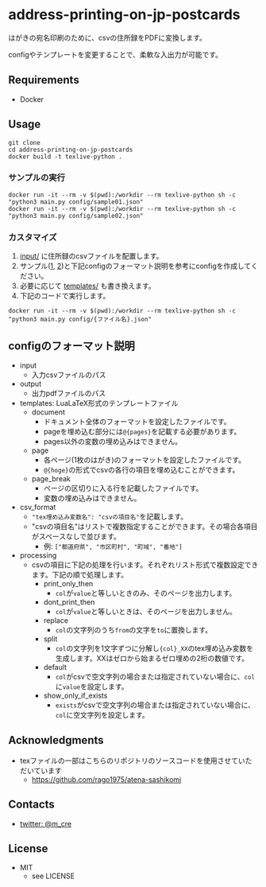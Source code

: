 address-printing-on-jp-postcards
=================================

はがきの宛名印刷のために、csvの住所録をPDFに変換します。

configやテンプレートを変更することで、柔軟な入出力が可能です。

## Requirements

* Docker

## Usage

```
git clone 
cd address-printing-on-jp-postcards
docker build -t texlive-python .
```

### サンプルの実行

```
docker run -it --rm -v $(pwd):/workdir --rm texlive-python sh -c "python3 main.py config/sample01.json"
docker run -it --rm -v $(pwd):/workdir --rm texlive-python sh -c "python3 main.py config/sample02.json"
```

### カスタマイズ

1. [input/](input/) に住所録のcsvファイルを配置します。
2. サンプル([1](config/sample01.json), [2](config/sample02.json))と下記configのフォーマット説明を参考にconfigを作成してください。
3. 必要に応じて [templates/](templates/) も書き換えます。
4. 下記のコードで実行します。

```
docker run -it --rm -v $(pwd):/workdir --rm texlive-python sh -c "python3 main.py config/{ファイル名}.json"
```

## configのフォーマット説明

* input
  - 入力csvファイルのパス
* output
  - 出力pdfファイルのパス
* templates: LuaLaTeX形式のテンプレートファイル
  - document
    - ドキュメント全体のフォーマットを設定したファイルです。
    - pageを埋め込む部分には`@{pages}`を記載する必要があります。
    - pages以外の変数の埋め込みはできません。
  - page
    - 各ページ(1枚のはがき)のフォーマットを設定したファイルです。
    - `@{hoge}`の形式でcsvの各行の項目を埋め込むことができます。
  - page_break
    - ページの区切りに入る行を記載したファイルです。
    - 変数の埋め込みはできません。
* csv_format
  - `"tex埋め込み変数名": "csvの項目名"`を記載します。
  - "csvの項目名"はリストで複数指定することができます。その場合各項目がスペースなしで並びます。
    - 例: `["都道府県", "市区町村", "町域", "番地"]`
* processing
  - csvの項目に下記の処理を行います。それぞれリスト形式で複数設定できます。下記の順で処理します。
    - print_only_then
      - `col`が`value`と等しいときのみ、そのページを出力します。
    - dont_print_then
      - `col`が`value`と等しいときは、そのページを出力しません。
    - replace
      - `col`の文字列のうち`from`の文字を`to`に置換します。
    - split
      - `col`の文字列を1文字ずつに分解し`{col}_XX`のtex埋め込み変数を生成します。XXはゼロから始まるゼロ埋めの2桁の数値です。
    - default
      - `col`がcsvで空文字列の場合または指定されていない場合に、`col`に`value`を設定します。
    - show_only_if_exists
      - `exists`がcsvで空文字列の場合または指定されていない場合に、`col`に空文字列を設定します。

## Acknowledgments

* texファイルの一部はこちらのリポジトリのソースコードを使用させていただいています
  - https://github.com/rago1975/atena-sashikomi

## Contacts

* [twitter: @m_cre](https://twitter.com/m_cre)

## License

* MIT
  + see LICENSE
